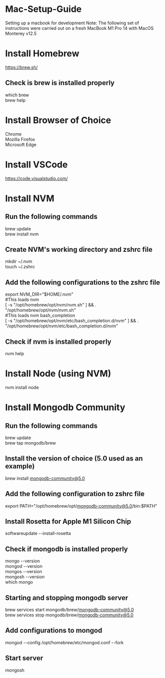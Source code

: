 # Mac-Setup-Guide
Setting up a macbook for development
Note: The following set of instructions were carried out on a fresh MacBook M1 Pro 14 with MacOS Monterey v12.5

# Install Homebrew
https://brew.sh/

## Check is brew is installed properly
which brew <br />
brew help

# Install Browser of Choice
Chrome <br />
Mozilla Firefox <br />
Microsoft Edge

# Install VSCode
https://code.visualstudio.com/

# Install NVM

## Run the following commands
brew update <br />
brew install nvm

## Create NVM's working directory and zshrc file
mkdir ~/.nvm <br />
touch ~/.zshrc

## Add the following configurations to the zshrc file
export NVM_DIR="$HOME/.nvm" <br />
#This loads nvm <br />
[ -s "/opt/homebrew/opt/nvm/nvm.sh" ] && \. "/opt/homebrew/opt/nvm/nvm.sh" <br />
#This loads nvm bash_completion <br />
[ -s "/opt/homebrew/opt/nvm/etc/bash_completion.d/nvm" ] && \. "/opt/homebrew/opt/nvm/etc/bash_completion.d/nvm"

## Check if nvm is installed properly
nvm help

# Install Node (using NVM)
nvm install node

# Install Mongodb Community
## Run the following commands
brew update <br />
brew tap mongodb/brew

## Install the version of choice (5.0 used as an example)
brew install mongodb-community@5.0

## Add the following configuration to zshrc file
export PATH="/opt/homebrew/opt/mongodb-community@5.0/bin:$PATH"

## Install Rosetta for Apple M1 Silicon Chip
softwareupdate --install-rosetta

## Check if mongodb is installed properly
mongo --version <br />
mongod --version <br />
mongos --version <br />
mongosh --version <br />
which mongo

## Starting and stopping mongodb server
brew services start mongodb/brew/mongodb-community@5.0 <br />
brew services stop mongodb/brew/mongodb-community@5.0

## Add configurations to mongod 
mongod --config /opt/homebrew/etc/mongod.conf --fork

## Start server
mongosh
